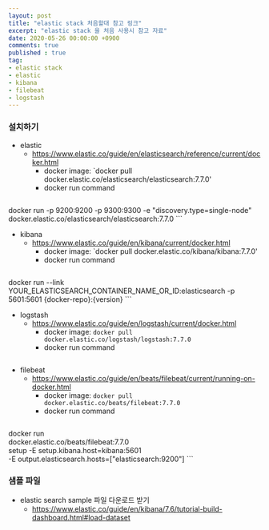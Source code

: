 ```yaml
---
layout: post
title: "elastic stack 처음할대 참고 링크"
excerpt: "elastic stack 을 처음 사용시 참고 자료"
date: 2020-05-26 00:00:00 +0900
comments: true
published : true
tag:
- elastic stack
- elastic
- kibana
- filebeat
- logstash 
---
```

### 설치하기
* elastic
    - https://www.elastic.co/guide/en/elasticsearch/reference/current/docker.html
        + docker image: `docker pull docker.elastic.co/elasticsearch/elasticsearch:7.7.0'
        + docker run command
        ``` bash
docker run -p 9200:9200 -p 9300:9300 -e "discovery.type=single-node" docker.elastic.co/elasticsearch/elasticsearch:7.7.0
        ```
* kibana
    - https://www.elastic.co/guide/en/kibana/current/docker.html
        + docker image: `docker pull docker.elastic.co/kibana/kibana:7.7.0'
        + docker run command
        ``` bash
docker run --link YOUR_ELASTICSEARCH_CONTAINER_NAME_OR_ID:elasticsearch -p 5601:5601 {docker-repo}:{version}
        ```        
* logstash 
    - https://www.elastic.co/guide/en/logstash/current/docker.html
        + docker image: `docker pull docker.elastic.co/logstash/logstash:7.7.0`
        + docker run command
        ``` bash
       
        ```
* filebeat
    - https://www.elastic.co/guide/en/beats/filebeat/current/running-on-docker.html
        + docker image: `docker pull docker.elastic.co/beats/filebeat:7.7.0`
        + docker run command
        ``` bash
docker run \
docker.elastic.co/beats/filebeat:7.7.0 \
setup -E setup.kibana.host=kibana:5601 \
-E output.elasticsearch.hosts=["elasticsearch:9200"]
        ```
 
### 샘플 파일
* elastic search sample 파일 다운로드 받기 
    - https://www.elastic.co/guide/en/kibana/7.6/tutorial-build-dashboard.html#load-dataset
